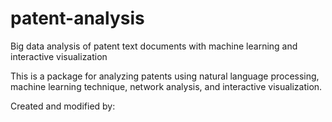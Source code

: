 # patent-analysis
Big data analysis of patent text documents with machine learning and interactive visualization

This is a package for analyzing patents using natural language processing, machine learning technique, network analysis, 
and interactive visualization.

Created and modified by:



